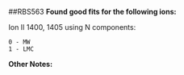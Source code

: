 ##RBS563
**Found good fits for the following ions:**

Ion II 1400, 1405 using N components:
```
0 - MW
1 - LMC
```


**Other Notes:**

